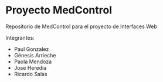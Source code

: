 # Proyecto MedControl
Repositorio de MedControl para el proyecto de Interfaces Web

Integrantes:
- Paul Gonzalez
- Génesis Arrieche
- Paola Mendoza 
- Jose Heredia
- Ricardo Salas
